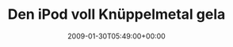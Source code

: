 ---
retweeted: false
source: <a href="http://twitter.com" rel="nofollow">Twitter Web Client</a>
entities:
  hashtags: []
  symbols: []
  user_mentions: []
  urls: []
display_text_range:
- '0'
- '120'
favorite_count: '0'
id_str: '1160910519'
truncated: false
retweet_count: '0'
id: '1160910519'
created_at: Fri Jan 30 05:49:00 +0000 2009
favorited: false
full_text: Den iPod voll Knüppelmetal geladen und im Bad verschwinden. Also known
  as 'aufwachen'. Wäsche aufgehangen hab ich schon.
lang: de
tags:
- pesos:twitter
date: '2009-01-30T05:49:00+00:00'
src: https://twitter.com/bascht/status/1160910519
original_url: https://twitter.com/bascht/status/1160910519
type: twitter_tweet
text: Den iPod voll Knüppelmetal geladen und im Bad verschwinden. Also known as 'aufwachen'.
  Wäsche aufgehangen hab ich schon.
title: Den iPod voll Knüppelmetal gela

---